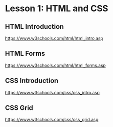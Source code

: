 # Lesson 1: HTML and CSS

## HTML Introduction

<https://www.w3schools.com/html/html_intro.asp>

## HTML Forms

<https://www.w3schools.com/html/html_forms.asp>

## CSS Introduction

<https://www.w3schools.com/css/css_intro.asp>

## CSS Grid

https://www.w3schools.com/css/css_grid.asp
